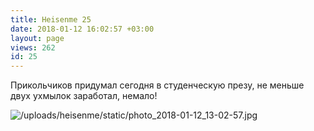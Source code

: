 ```yaml
---
title: Heisenme 25
date: 2018-01-12 16:02:57 +03:00
layout: page
views: 262
id: 25
---
```


Прикольчиков придумал сегодня в студенческую презу, не меньше двух ухмылок заработал, немало!



![/uploads/heisenme/static/photo_2018-01-12_13-02-57.jpg](/uploads/heisenme/static/photo_2018-01-12_13-02-57.jpg)
